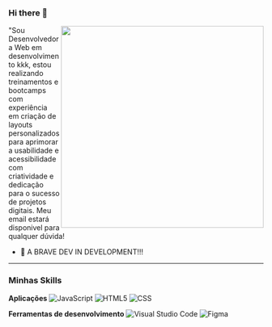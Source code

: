### Hi there 👋
<img src="https://github.com/Anasenna01/Anasenna01/assets/109535627/c02b9f2e-2f4a-4bed-8cca-a5d1902bc8f3" min-width="400px" max-width="400px" width="400px" align="right">

<p align="left"> 
  "Sou Desenvolvedora Web em desenvolvimento kkk, estou realizando treinamentos e bootcamps com experiência em criação de layouts personalizados para aprimorar a usabilidade e acessibilidade com criatividade e dedicação para o sucesso de projetos digitais.
  Meu email estará disponivel para qualquer dúvida!
</p>

- 🚀 A BRAVE DEV IN DEVELOPMENT!!!
---

<h3>Minhas Skills</h3>

**Aplicações**
![JavaScript](https://img.shields.io/badge/-JavaScript-333333?style=flat&logo=javascript)
![HTML5](https://img.shields.io/badge/-HTML5-333333?style=flat&logo=HTML5)
![CSS](https://img.shields.io/badge/-CSS-333333?style=flat&logo=CSS3&logoColor=1572B6)

**Ferramentas de desenvolvimento**
![Visual Studio Code](https://img.shields.io/badge/-Visual%20Studio%20Code-333333?style=flat&logo=visual-studio-code&logoColor=007ACC)
![Figma](https://img.shields.io/badge/-Figma-333333?style=flat&logo=figma&logoColor=007ACC)

</div>
